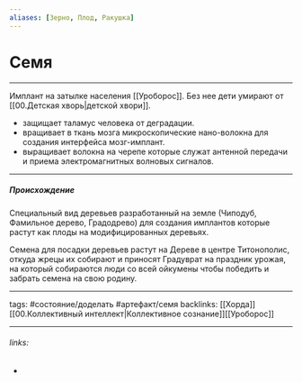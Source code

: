 ```yaml
---
aliases: [Зерно, Плод, Ракушка]
---
```

# Семя
---
Имплант на затылке населения [[Уроборос]]. Без нее дети умирают от [[00.Детская хворь|детской хвори]].

-   защищает таламус человека от деградации.
-   вращивает в ткань мозга микроскопические нано-волокна для создания интерфейса мозг-имплант.
-   выращивает волокна на черепе которые служат антенной передачи и приема электромагнитных волновых сигналов.

---
##### Происхождение

Специальный вид деревьев разработанный на земле (Чиподуб, Фамильное дерево, Градодрево) для создания имплантов которые растут как плоды на модифицированных деревьях.

Семена для посадки деревьев растут на Дереве в центре Титонополис, откуда жрецы их собирают и приносят Градуврат на праздник урожая, на который собираются люди со всей ойкумены чтобы победить и забрать семена на свою родину.

---
tags: #состояние/доделать #артефакт/семя 
backlinks: [[Хорда]][[00.Коллективный интеллект|Коллективное сознание]][[Уроборос]]

---
###### links:
- 

